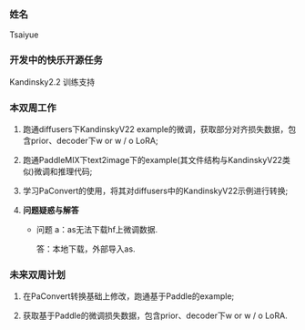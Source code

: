 ### 姓名

Tsaiyue

### 开发中的快乐开源任务

Kandinsky2.2 训练支持

### 本双周工作

1. 跑通diffusers下KandinskyV22 example的微调，获取部分对齐损失数据，包含prior、decoder下w or w / o LoRA;

2. 跑通PaddleMIX下text2image下的example(其文件结构与KandinskyV22类似)微调和推理代码;

3. 学习PaConvert的使用，将其对diffusers中的KandinskyV22示例进行转换;

4. **问题疑惑与解答**
   
   - 问题 a：as无法下载hf上微调数据.
     
     答：本地下载，外部导入as.

### 未来双周计划

1. 在PaConvert转换基础上修改，跑通基于Paddle的example;

2. 获取基于Paddle的微调损失数据，包含prior、decoder下w or w / o LoRA.
